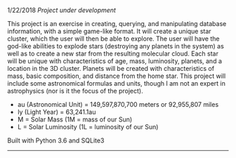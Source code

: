 1/22/2018
*Project under development*

This project is an exercise in creating, querying, and manipulating database information, with a simple game-like format. It will create a unique star cluster, which the user will then be able to explore. The user will have the god-like abilities to explode stars (destroying any planets in the system) as well as to create a new star from the resulting molecular cloud. Each star will be unique with characteristics of age, mass, luminosity, planets, and a location in the 3D cluster. Planets will be created with characteristics of mass, basic composition, and distance from the home star. This project will include some astronomical formulas and units, though I am not an expert in astrophysics (nor is it the focus of the project). 

- au (Astronomical Unit) = 149,597,870,700 meters or 92,955,807 miles
- ly (Light Year) = 63,241.1au
- M = Solar Mass (1M = mass of our Sun)
- L = Solar Luminosity (1L = luminosity of our Sun)

Built with Python 3.6 and SQLite3
*** 